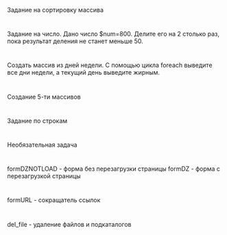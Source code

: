 Задание на сортировку массива
#
Задание на число.
Дано число $num=800. Делите его на 2 столько раз, пока результат деления не станет меньше 50.
#
Создать массив из дней недели. С помощью цикла foreach выведите все дни недели,  а текущий день выведите жирным.
#
Создание 5-ти массивов
#
Задание  по строкам
#
Необязательная задача
#
formDZNOTLOAD - форма без перезагрузки страницы
formDZ - форма с перезагрузкой страницы
#
formURL - сокращатель ссылок
#
del_file - удаление файлов и подкаталогов
#
